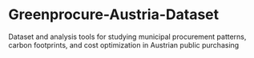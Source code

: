 # Greenprocure-Austria-Dataset
Dataset and analysis tools for studying municipal procurement patterns, carbon footprints, and cost optimization in Austrian public purchasing
